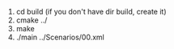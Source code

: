 1. cd build (if you don't have dir build, create it)
2. cmake ../
3. make
4. ./main ../Scenarios/00.xml
